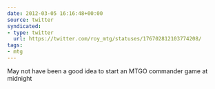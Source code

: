 ```yaml
---
date: 2012-03-05 16:16:48+00:00
source: twitter
syndicated:
- type: twitter
  url: https://twitter.com/roy_mtg/statuses/176702812103774208/
tags:
- mtg
---
```


May not have been a good idea to start an MTGO commander game at midnight